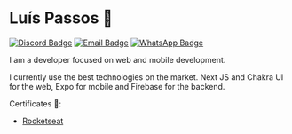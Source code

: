 # Luís Passos 👋

[![Discord Badge](https://img.shields.io/badge/-luis%233943-3847eb?style=flat-square&logo=discord&logoColor=fff)](https://discord.com/users/331479619670638592)
[![Email Badge](https://img.shields.io/badge/-luis.passos013@gmail.com-3847eb?style=flat-square&logo=gmail&logoColor=fff)](mailto:luis.passos013@gmail.com)
[![WhatsApp Badge](https://img.shields.io/badge/-(38)%2099810%205690-3847eb?style=flat-square&logo=whatsapp&logoColor=fff)](https://api.whatsapp.com/send?phone=5538998105690&text=Olá!)

I am a developer focused on web and mobile development.

I currently use the best technologies on the market. Next JS and Chakra UI for the web, Expo for mobile and Firebase for the backend.

Certificates 📜: 

- [Rocketseat](https://i.imgur.com/K5e99Aa.jpg)

